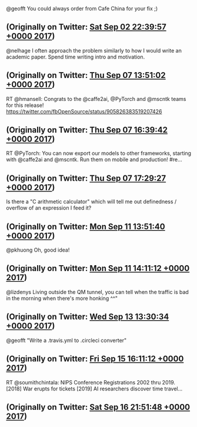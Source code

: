 @geofft You could always order from Cafe China for your fix ;)

(Originally on Twitter: [Sat Sep 02 22:39:57 +0000 2017](https://twitter.com/ezyang/status/904111681294524417))
----
@nelhage I often approach the problem similarly to how I would write an academic paper. Spend time writing intro and motivation.

(Originally on Twitter: [Thu Sep 07 13:51:02 +0000 2017](https://twitter.com/ezyang/status/905790517606264833))
----
RT @hmansell: Congrats to the @caffe2ai, @PyTorch and @mscntk teams for this release! https://twitter.com/fbOpenSource/status/905826383519207426

(Originally on Twitter: [Thu Sep 07 16:39:42 +0000 2017](https://twitter.com/ezyang/status/905832964113747968))
----
RT @PyTorch: You can now export our models to other frameworks, starting with @caffe2ai and @mscntk. Run them on mobile and production! #re…

(Originally on Twitter: [Thu Sep 07 17:29:27 +0000 2017](https://twitter.com/ezyang/status/905845481049346050))
----
Is there a "C arithmetic calculator" which will tell me out definedness / overflow of an expression I feed it?

(Originally on Twitter: [Mon Sep 11 13:51:40 +0000 2017](https://twitter.com/ezyang/status/907240227395301381))
----
@pkhuong Oh, good idea!

(Originally on Twitter: [Mon Sep 11 14:11:12 +0000 2017](https://twitter.com/ezyang/status/907245143840915456))
----
@lizdenys Living outside the QM tunnel, you can tell when the traffic is bad in the morning when there's more honking ^^"

(Originally on Twitter: [Wed Sep 13 13:30:34 +0000 2017](https://twitter.com/ezyang/status/907959693556948992))
----
@geofft "Write a .travis.yml to .circleci converter"

(Originally on Twitter: [Fri Sep 15 16:11:12 +0000 2017](https://twitter.com/ezyang/status/908724894598406146))
----
RT @soumithchintala: NIPS Conference Registrations 2002 thru 2019.
[2018] War erupts for tickets
[2019] AI researchers discover time travel…

(Originally on Twitter: [Sat Sep 16 21:51:48 +0000 2017](https://twitter.com/ezyang/status/909172994538446848))
----
